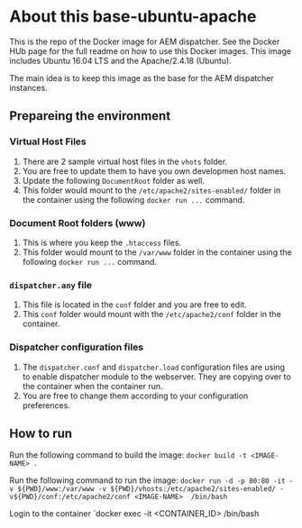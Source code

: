 # About this base-ubuntu-apache
This is the repo of the Docker image for AEM dispatcher. See the Docker HUb page for the full readme on  how to use this Docker images.
This image includes Ubuntu 16.04 LTS and the Apache/2.4.18 (Ubuntu).

The main idea is to keep this image as the base for the AEM dispatcher instances.

## Prepareing the environment
### Virtual Host Files
1. There are 2 sample virtual host files in the `vhots` folder.
2. You are free to update them to have you own developmen host names.
3. Update the following `DocumentRoot` folder as well.
4. This folder would mount to the `/etc/apache2/sites-enabled/` folder in the container using the following `docker run ...` command.

### Document Root folders (www)
1. This is where you keep the `.htaccess` files.
2. This folder would mount to the `/var/www` folder in the container using the following `docker run ...` command.

### `dispatcher.any` file
1. This file is located in the `conf` folder and you are free to edit.
2. This `conf` folder would mount with the `/etc/apache2/conf` folder in the container.

### Dispatcher configuration files
1. The `dispatcher.conf` and `dispatcher.load` configuration files are using to enable dispatcher module to the webserver. They are copying over to the container when the container run.
2. You are free to change them according to your configuration preferences. 

## How to run
Run the following command to build the image:
`docker build -t <IMAGE-NAME> .`


Run the following command to run the image:
`docker run -d -p 80:80 -it -v ${PWD}/www:/var/www -v ${PWD}/vhosts:/etc/apache2/sites-enabled/ -v${PWD}/conf:/etc/apache2/conf <IMAGE-NAME>  /bin/bash`

Login to the container 
`docker exec -it <CONTAINER_ID> /bin/bash


